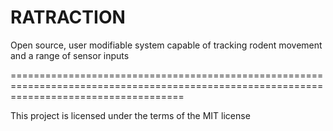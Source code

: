 # RATRACTION

Open source, user modifiable system capable of tracking rodent movement and a range of sensor inputs

==========================================================================================================================================

This project is licensed under the terms of the MIT license
